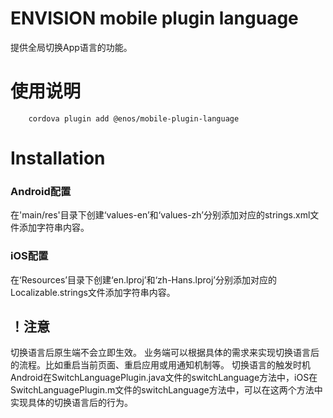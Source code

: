 # ENVISION mobile plugin language

提供全局切换App语言的功能。

# 使用说明
        cordova plugin add @enos/mobile-plugin-language

# Installation

### Android配置

在'main/res'目录下创建‘values-en’和‘values-zh’分别添加对应的strings.xml文件添加字符串内容。

### iOS配置
在‘Resources’目录下创建‘en.lproj’和‘zh-Hans.lproj’分别添加对应的Localizable.strings文件添加字符串内容。


## ！注意

切换语言后原生端不会立即生效。
业务端可以根据具体的需求来实现切换语言后的流程。比如重启当前页面、重启应用或用通知机制等。
切换语言的触发时机Android在SwitchLanguagePlugin.java文件的switchLanguage方法中，iOS在SwitchLanguagePlugin.m文件的switchLanguage方法中，可以在这两个方法中实现具体的切换语言后的行为。

